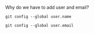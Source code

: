 Why do we have to add user and email?

```
git config --global user.name
```

```
git config --global user.email
```
